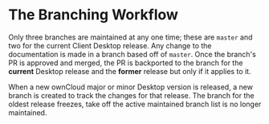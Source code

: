 # The Branching Workflow

Only three branches are maintained at any one time; these are `master` and two for the current Client Desktop release. Any change to the documentation is made in a branch based off of `master`. Once the branch's PR is approved and merged, the PR is backported to the branch for the **current** Desktop release and the **former** release but only if it applies to it.

When a new ownCloud major or minor Desktop version is released, a new branch is created to track the changes for that release. The branch for the oldest release freezes, take off the active maintained branch list is no longer maintained.
